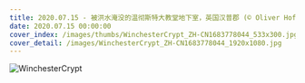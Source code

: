 ```yaml
---
title: 2020.07.15 - 被洪水淹没的温彻斯特大教堂地下室，英国汉普郡 (© Oliver Hoffmann/Alamy)
date: 2020.07.15 00:00:00
cover_index: /images/thumbs/WinchesterCrypt_ZH-CN1683778044_533x300.jpg
cover_detail: /images/WinchesterCrypt_ZH-CN1683778044_1920x1080.jpg
---
```


![WinchesterCrypt](/images/WinchesterCrypt_ZH-CN1683778044_1920x1080.jpg)
